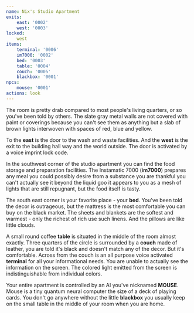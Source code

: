 ```yaml
---
name: Nix's Studio Apartment
exits: 
    east: '0002'
    west: '0003'
locked:    
    west
items:
    terminal: '0006'
    im7000: '0002'
    bed: '0003'
    table: '0004'
    couch: '0005'
    blackbox: '0001'
npcs: 
    mouse: '0001'
actions: look
---
```

The room is pretty drab compared to most people's living quarters, or so you've been told by others.  The slate gray metal walls are not covered with paint or coverings because you can't see them as anything but a slab of brown lights interwoven with spaces of red, blue and yellow.

To the **east** is the door to the wash and waste facilities.  And the **west** is the exit to the building hall way and the world outside.  The door is activated by a voice imprint lock code.  

In the southwest corner of the studio apartment you can find the food storage and preparation facilities.  The Instamatic 7000 (**im7000**) prepares any meal you could possibly desire from a substance you are thankful you can't actually see it beyond the liquid goo it appears to you as a mesh of lights that are still repugnant, but the food itself is tasty.

The south east corner is your favorite place - your **bed**.  You've been told the decor is outrageous, but the mattress is the most comfortable you can buy on the black market.  The sheets and blankets are the softest and warmest - only the richest of rich use such linens.  And the pillows are like little clouds.

A small round coffee **table** is situated in the middle of the room almost exactly.  Three quarters of the circle is surrounded by a **couch** made of leather, you are told it's black and doesn't match any of the decor.  But it's comfortable.  Across from the couch is an all purpose voice activated **terminal** for all your informational needs.  You are unable to actually see the information on the screen.  The colored light emitted from the screen is indistinguishable from individual colors. 

Your entire apartment is controlled by an AI you've nicknamed **MOUSE**.  Mouse is a tiny quantum neural computer the size of a deck of playing cards.  You don't go anywhere without the little **blackbox** you usually keep on the small table in the middle of your room when you are home.